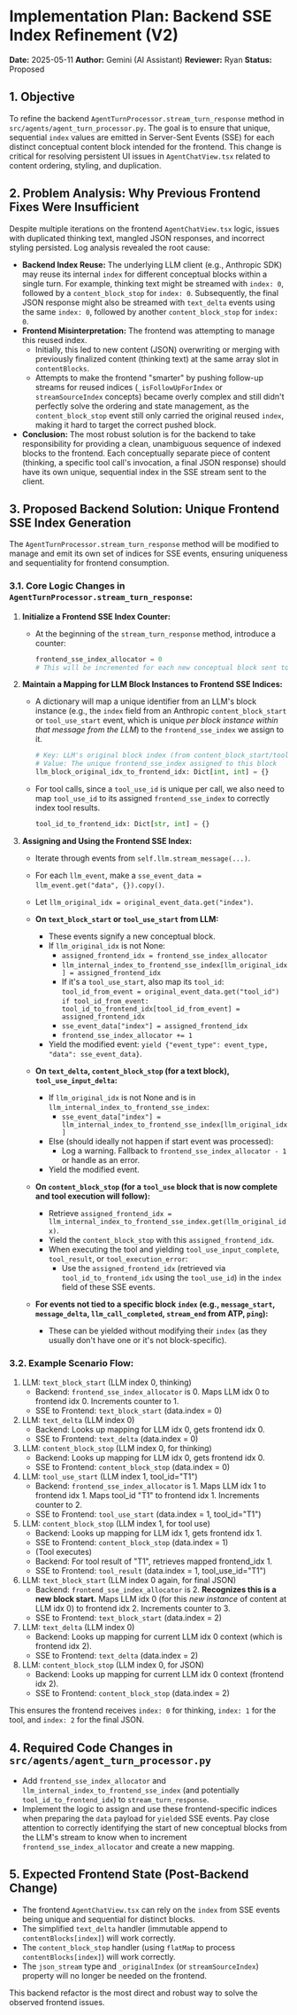 # Implementation Plan: Backend SSE Index Refinement (V2)

**Date:** 2025-05-11
**Author:** Gemini (AI Assistant)
**Reviewer:** Ryan
**Status:** Proposed

## 1. Objective

To refine the backend `AgentTurnProcessor.stream_turn_response` method in `src/agents/agent_turn_processor.py`. The goal is to ensure that unique, sequential `index` values are emitted in Server-Sent Events (SSE) for each distinct conceptual content block intended for the frontend. This change is critical for resolving persistent UI issues in `AgentChatView.tsx` related to content ordering, styling, and duplication.

## 2. Problem Analysis: Why Previous Frontend Fixes Were Insufficient

Despite multiple iterations on the frontend `AgentChatView.tsx` logic, issues with duplicated thinking text, mangled JSON responses, and incorrect styling persisted. Log analysis revealed the root cause:

*   **Backend Index Reuse:** The underlying LLM client (e.g., Anthropic SDK) may reuse its internal `index` for different conceptual blocks within a single turn. For example, thinking text might be streamed with `index: 0`, followed by a `content_block_stop` for `index: 0`. Subsequently, the final JSON response might also be streamed with `text_delta` events using the same `index: 0`, followed by another `content_block_stop` for `index: 0`.
*   **Frontend Misinterpretation:** The frontend was attempting to manage this reused index.
    *   Initially, this led to new content (JSON) overwriting or merging with previously finalized content (thinking text) at the same array slot in `contentBlocks`.
    *   Attempts to make the frontend "smarter" by pushing follow-up streams for reused indices (`_isFollowUpForIndex` or `streamSourceIndex` concepts) became overly complex and still didn't perfectly solve the ordering and state management, as the `content_block_stop` event still only carried the original reused `index`, making it hard to target the correct pushed block.
*   **Conclusion:** The most robust solution is for the backend to take responsibility for providing a clean, unambiguous sequence of indexed blocks to the frontend. Each conceptually separate piece of content (thinking, a specific tool call's invocation, a final JSON response) should have its own unique, sequential index in the SSE stream sent to the client.

## 3. Proposed Backend Solution: Unique Frontend SSE Index Generation

The `AgentTurnProcessor.stream_turn_response` method will be modified to manage and emit its own set of indices for SSE events, ensuring uniqueness and sequentiality for frontend consumption.

### 3.1. Core Logic Changes in `AgentTurnProcessor.stream_turn_response`:

1.  **Initialize a Frontend SSE Index Counter:**
    *   At the beginning of the `stream_turn_response` method, introduce a counter:
        ```python
        frontend_sse_index_allocator = 0
        # This will be incremented for each new conceptual block sent to the frontend.
        ```

2.  **Maintain a Mapping for LLM Block Instances to Frontend SSE Indices:**
    *   A dictionary will map a unique identifier from an LLM's block instance (e.g., the `index` field from an Anthropic `content_block_start` or `tool_use_start` event, which is unique *per block instance within that message from the LLM*) to the `frontend_sse_index` we assign to it.
        ```python
        # Key: LLM's original block index (from content_block_start/tool_use_start)
        # Value: The unique frontend_sse_index assigned to this block
        llm_block_original_idx_to_frontend_idx: Dict[int, int] = {}
        ```
    *   For tool calls, since a `tool_use_id` is unique per call, we also need to map `tool_use_id` to its assigned `frontend_sse_index` to correctly index tool results.
        ```python
        tool_id_to_frontend_idx: Dict[str, int] = {}
        ```

3.  **Assigning and Using the Frontend SSE Index:**
    *   Iterate through events from `self.llm.stream_message(...)`.
    *   For each `llm_event`, make a `sse_event_data = llm_event.get("data", {}).copy()`.
    *   Let `llm_original_idx = original_event_data.get("index")`.

    *   **On `text_block_start` or `tool_use_start` from LLM:**
        *   These events signify a new conceptual block.
        *   If `llm_original_idx` is not None:
            *   `assigned_frontend_idx = frontend_sse_index_allocator`
            *   `llm_internal_index_to_frontend_sse_index[llm_original_idx] = assigned_frontend_idx`
            *   If it's a `tool_use_start`, also map its `tool_id`:
                `tool_id_from_event = original_event_data.get("tool_id")`
                `if tool_id_from_event: tool_id_to_frontend_idx[tool_id_from_event] = assigned_frontend_idx`
            *   `sse_event_data["index"] = assigned_frontend_idx`
            *   `frontend_sse_index_allocator += 1`
        *   Yield the modified event: `yield {"event_type": event_type, "data": sse_event_data}`.

    *   **On `text_delta`, `content_block_stop` (for a text block), `tool_use_input_delta`:**
        *   If `llm_original_idx` is not None and is in `llm_internal_index_to_frontend_sse_index`:
            *   `sse_event_data["index"] = llm_internal_index_to_frontend_sse_index[llm_original_idx]`
        *   Else (should ideally not happen if start event was processed):
            *   Log a warning. Fallback to `frontend_sse_index_allocator - 1` or handle as an error.
        *   Yield the modified event.

    *   **On `content_block_stop` (for a `tool_use` block that is now complete and tool execution will follow):**
        *   Retrieve `assigned_frontend_idx = llm_internal_index_to_frontend_sse_index.get(llm_original_idx)`.
        *   Yield the `content_block_stop` with this `assigned_frontend_idx`.
        *   When executing the tool and yielding `tool_use_input_complete`, `tool_result`, or `tool_execution_error`:
            *   Use the `assigned_frontend_idx` (retrieved via `tool_id_to_frontend_idx` using the `tool_use_id`) in the `index` field of these SSE events.

    *   **For events not tied to a specific block `index` (e.g., `message_start`, `message_delta`, `llm_call_completed`, `stream_end` from ATP, `ping`):**
        *   These can be yielded without modifying their `index` (as they usually don't have one or it's not block-specific).

### 3.2. Example Scenario Flow:

1.  LLM: `text_block_start` (LLM index 0, thinking)
    *   Backend: `frontend_sse_index_allocator` is 0. Maps LLM idx 0 to frontend idx 0. Increments counter to 1.
    *   SSE to Frontend: `text_block_start` (data.index = 0)
2.  LLM: `text_delta` (LLM index 0)
    *   Backend: Looks up mapping for LLM idx 0, gets frontend idx 0.
    *   SSE to Frontend: `text_delta` (data.index = 0)
3.  LLM: `content_block_stop` (LLM index 0, for thinking)
    *   Backend: Looks up mapping for LLM idx 0, gets frontend idx 0.
    *   SSE to Frontend: `content_block_stop` (data.index = 0)
4.  LLM: `tool_use_start` (LLM index 1, tool_id="T1")
    *   Backend: `frontend_sse_index_allocator` is 1. Maps LLM idx 1 to frontend idx 1. Maps tool_id "T1" to frontend idx 1. Increments counter to 2.
    *   SSE to Frontend: `tool_use_start` (data.index = 1, tool_id="T1")
5.  LLM: `content_block_stop` (LLM index 1, for tool use)
    *   Backend: Looks up mapping for LLM idx 1, gets frontend idx 1.
    *   SSE to Frontend: `content_block_stop` (data.index = 1)
    *   (Tool executes)
    *   Backend: For tool result of "T1", retrieves mapped frontend_idx 1.
    *   SSE to Frontend: `tool_result` (data.index = 1, tool_use_id="T1")
6.  LLM: `text_block_start` (LLM index 0 again, for final JSON)
    *   Backend: `frontend_sse_index_allocator` is 2. **Recognizes this is a new block start.** Maps LLM idx 0 (for this *new instance* of content at LLM idx 0) to frontend idx 2. Increments counter to 3.
    *   SSE to Frontend: `text_block_start` (data.index = 2)
7.  LLM: `text_delta` (LLM index 0)
    *   Backend: Looks up mapping for current LLM idx 0 context (which is frontend idx 2).
    *   SSE to Frontend: `text_delta` (data.index = 2)
8.  LLM: `content_block_stop` (LLM index 0, for JSON)
    *   Backend: Looks up mapping for current LLM idx 0 context (frontend idx 2).
    *   SSE to Frontend: `content_block_stop` (data.index = 2)

This ensures the frontend receives `index: 0` for thinking, `index: 1` for the tool, and `index: 2` for the final JSON.

## 4. Required Code Changes in `src/agents/agent_turn_processor.py`

*   Add `frontend_sse_index_allocator` and `llm_internal_index_to_frontend_sse_index` (and potentially `tool_id_to_frontend_idx`) to `stream_turn_response`.
*   Implement the logic to assign and use these frontend-specific indices when preparing the `data` payload for `yield`ed SSE events. Pay close attention to correctly identifying the start of new conceptual blocks from the LLM's stream to know when to increment `frontend_sse_index_allocator` and create a new mapping.

## 5. Expected Frontend State (Post-Backend Change)

*   The frontend `AgentChatView.tsx` can rely on the `index` from SSE events being unique and sequential for distinct blocks.
*   The simplified `text_delta` handler (immutable append to `contentBlocks[index]`) will work correctly.
*   The `content_block_stop` handler (using `flatMap` to process `contentBlocks[index]`) will work correctly.
*   The `json_stream` type and `_originalIndex` (or `streamSourceIndex`) property will no longer be needed on the frontend.

This backend refactor is the most direct and robust way to solve the observed frontend issues.
